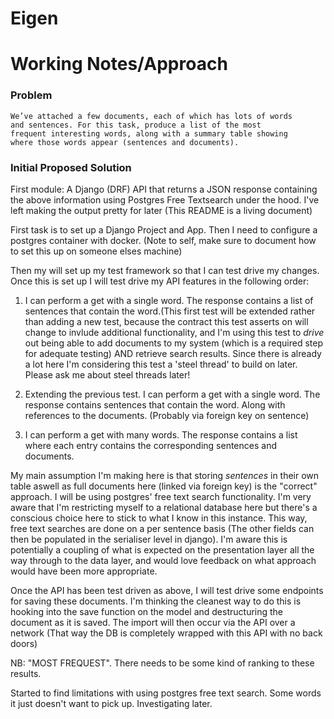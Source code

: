 # Eigen

# Working Notes/Approach

### Problem 
    We’ve attached a few documents, each of which has lots of words 
    and sentences. For this task, produce a list of the most 
    frequent interesting words, along with a summary table showing 
    where those words appear (sentences and documents).

### Initial Proposed Solution

First module: A Django (DRF) API that returns a JSON response containing the above information using Postgres Free Textsearch under the hood. I've left making the output pretty for later (This README is a living document)

First task is to set up a Django Project and App. Then I need to configure a postgres container with docker. (Note to self, make sure to document how to set this up on someone elses machine) 

Then my will set up my test framework so that I can test drive my changes. Once this is set up I will test drive my 
API features in the following order:
1) I can perform a get with a single word. The response contains a list of sentences that contain the word.(This first test will be extended rather than adding a new test, because the contract this test asserts on will change to invlude additional functionality, and I'm using this test to *drive* out being able to add documents to my system (which is a required step for adequate testing) AND retrieve search results. Since there is already a lot here I'm considering this test a 'steel thread' to build on later. Please ask me about steel threads later!

1) Extending the previous test. I can perform a get with a single word. The response contains sentences that contain the word. Along with references to the documents. (Probably via foreign key on sentence)
1) I can perform a get with many words. The response contains a list where each entry contains the corresponding sentences and documents.

My main assumption I'm making here is that storing *sentences* in their own table aswell as full documents here (linked via foreign key) is the "correct" approach. I will be using postgres' free text search functionality. I'm very aware that I'm restricting myself to a relational database here but there's a conscious choice here to stick to what I know in this instance. This way, free text searches are done on a per sentence basis (The other fields can then be populated in the serialiser level in django). I'm aware this is potentially a coupling of what is expected on the presentation layer all the way through to the data layer, and would love feedback on what approach would have been more appropriate.

Once the API has been test driven as above, I will test drive some endpoints for saving these documents. I'm thinking the cleanest way to do this is hooking into the save function on the model and destructuring the document as it is saved.
The import will then occur via the API over a network (That way the DB is completely wrapped with this API with no back doors)


NB: "MOST FREQUEST". There needs to be some kind of ranking to these results.

Started to find limitations with using postgres free text search. Some words it just doesn't want to pick up. Investigating later.